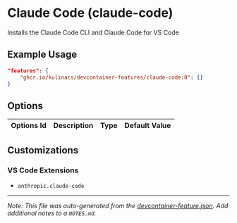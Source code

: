 
# Claude Code (claude-code)

Installs the Claude Code CLI and Claude Code for VS Code

## Example Usage

```json
"features": {
    "ghcr.io/kulinacs/devcontainer-features/claude-code:0": {}
}
```

## Options

| Options Id | Description | Type | Default Value |
|-----|-----|-----|-----|


## Customizations

### VS Code Extensions

- `anthropic.claude-code`



---

_Note: This file was auto-generated from the [devcontainer-feature.json](https://github.com/kulinacs/devcontainer-features/blob/main/src/claude-code/devcontainer-feature.json).  Add additional notes to a `NOTES.md`._
